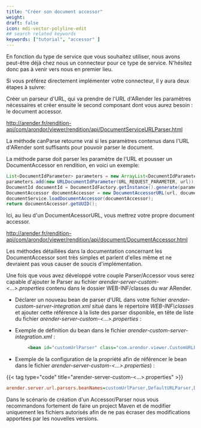 ```yaml
---
title: "Créer son document accessor"
weight: 
draft: false
icon: mdi-vector-polyline-edit
## search related keywords
keywords: ["tutorial", "accessor" ]
---
```


En fonction du type de service que vous souhaitez utiliser, nous avons
peut-être déjà chez nous un connecteur pour ce type de service.
N'hésitez donc pas à venir vers nous en premier lieu.

Si vous préférez directement implémenter votre connecteur, il y aura
deux étapes à suivre:

Créer un parseur d'URL, qui va prendre de l'URL d'ARender les paramètres
nécessaires et créer ensuite le second composant dont vous aurez besoin
: le document accessor.

<http://arender.fr/rendition-api/com/arondor/viewer/rendition/api/DocumentServiceURLParser.html>

La méthode canParse retourne vrai si les paramètres contenus dans l'URL
d'ARender sont suffisants pour pouvoir parser le document.

La méthode parse doit parser les paramètre de l'URL et pousser un
DocumentAccessor en rendition, en voici un exemple:

``` java
List<DocumentIdParameter> parameters = new ArrayList<DocumentIdParameter>();
parameters.add(new URLDocumentIdParameter(URL_REQUEST_PARAMETER, url));
DocumentId documentId = DocumentIdFactory.getInstance().generate(parameters);
DocumentAccessor documentAccessor = new DocumentAccessorURL(url, documentId);
documentService.loadDocumentAccessor(documentAccessor);
return documentAccessor.getUUID();
```

Ici, au lieu d'un DocumentAcessorURL, vous mettrez votre propre document
accessor.

<http://arender.fr/rendition-api/com/arondor/viewer/rendition/api/document/DocumentAccessor.html>

Les méthodes détaillées dans la documentation concernant les
DocumentAccessor sont très simples et parlent d'elles même et ne
devraient pas vous causer de soucis d'implémentation.

Une fois que vous avez développé votre couple Parser/Accessor vous serez
capable d'ajouter le Parser au fichier
*arender-server-custom-<...\>.properties* contenu dans le dossier
WEB-INF/classes du war ARender.

- Déclarer un nouveau bean de parser d'URL dans votre fichier
  *arender-custom-server-integration.xml* situé dans le répertoire
  *WEB-INF\\classes* et ajouter cette référence à la liste des parser
  disponible, en tête de liste du fichier
  *arender-server-custom-<...\>.properties* :

- Exemple de définition du bean dans le fichier
    *arender-custom-server-integration.xml* :


```xml
        <bean id="customUrlParser" class="com.arondor.viewer.CustomURLParser" />
```


- Exemple de la configuration de la propriété afin de référencer le
    bean dans le fichier *arender-server-custom-<...\>.properties*) :

{{< tag type="code" title="arender-server-custom-<...\>.properties" >}}

```cfg
arender.server.url.parsers.beanNames=customUrlParser,DefaultURLParser,DocumentIdURLParser,FileattachmentURLParser,ExternalBeanURLParser,AlterContentParser,FallbackURLParser
```


Dans le scénario de création d'un Accessor/Parser nous vous recommandons
fortement de faire un project Maven et de modifier uniquement les
fichiers autorisés afin de ne pas écraser des modifications apportées
par les nouvelles versions.

